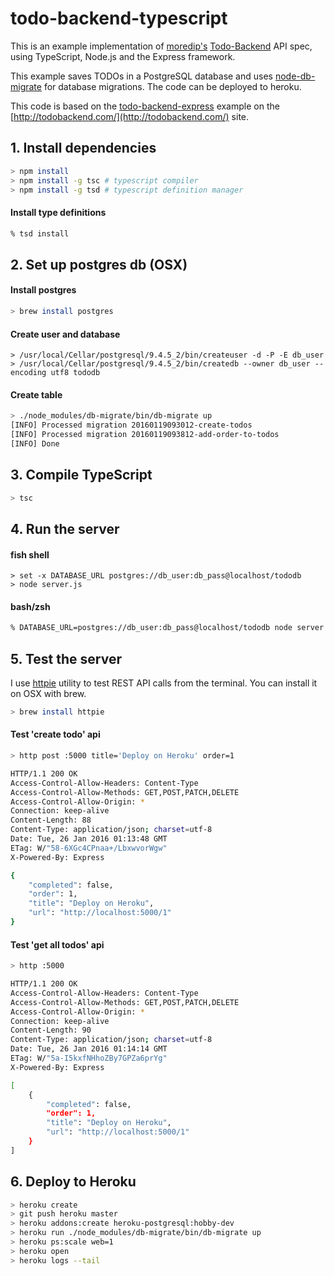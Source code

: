 # todo-backend-typescript

This is an example implementation of [moredip's](https://github.com/moredip)
[Todo-Backend](http://todobackend.com/) API spec, using TypeScript, Node.js
and the Express framework.

This example saves TODOs in a PostgreSQL database and uses
[node-db-migrate](https://github.com/kunklejr/node-db-migrate)
for database migrations. The code can be deployed to heroku.

This code is based on the [todo-backend-express](https://github.com/dtao/todo-backend-express)
example on the [http://todobackend.com/](http://todobackend.com/) site.

## 1. Install dependencies

``` bash
> npm install
> npm install -g tsc # typescript compiler
> npm install -g tsd # typescript definition manager
```

#### Install type definitions

```bash
% tsd install
```

## 2. Set up postgres db (OSX)

#### Install postgres

```bash
> brew install postgres
```

#### Create user and database

```
> /usr/local/Cellar/postgresql/9.4.5_2/bin/createuser -d -P -E db_user
> /usr/local/Cellar/postgresql/9.4.5_2/bin/createdb --owner db_user --encoding utf8 tododb
```

#### Create table

```bash
> ./node_modules/db-migrate/bin/db-migrate up
[INFO] Processed migration 20160119093012-create-todos
[INFO] Processed migration 20160119093812-add-order-to-todos
[INFO] Done
```

## 3. Compile TypeScript

```bash
> tsc
```

## 4. Run the server

#### fish shell

```
> set -x DATABASE_URL postgres://db_user:db_pass@localhost/tododb
> node server.js
```

#### bash/zsh

```bash
% DATABASE_URL=postgres://db_user:db_pass@localhost/tododb node server.js
```

## 5. Test the server

I use [httpie](https://github.com/jkbrzt/httpie) utility to test REST API calls from the terminal. You can install it
on OSX with brew.

```bash
> brew install httpie
```

#### Test 'create todo' api

```bash
> http post :5000 title='Deploy on Heroku' order=1

HTTP/1.1 200 OK
Access-Control-Allow-Headers: Content-Type
Access-Control-Allow-Methods: GET,POST,PATCH,DELETE
Access-Control-Allow-Origin: *
Connection: keep-alive
Content-Length: 88
Content-Type: application/json; charset=utf-8
Date: Tue, 26 Jan 2016 01:13:48 GMT
ETag: W/"58-6XGc4CPnaa+/LbxwvorWgw"
X-Powered-By: Express

{
    "completed": false,
    "order": 1,
    "title": "Deploy on Heroku",
    "url": "http://localhost:5000/1"
}
```

#### Test 'get all todos' api

```bash
> http :5000

HTTP/1.1 200 OK
Access-Control-Allow-Headers: Content-Type
Access-Control-Allow-Methods: GET,POST,PATCH,DELETE
Access-Control-Allow-Origin: *
Connection: keep-alive
Content-Length: 90
Content-Type: application/json; charset=utf-8
Date: Tue, 26 Jan 2016 01:14:14 GMT
ETag: W/"5a-I5kxfNHhoZBy7GPZa6prYg"
X-Powered-By: Express

[
    {
        "completed": false,
        "order": 1,
        "title": "Deploy on Heroku",
        "url": "http://localhost:5000/1"
    }
]
```

## 6. Deploy to Heroku

```bash
> heroku create
> git push heroku master
> heroku addons:create heroku-postgresql:hobby-dev
> heroku run ./node_modules/db-migrate/bin/db-migrate up
> heroku ps:scale web=1
> heroku open
> heroku logs --tail
```
